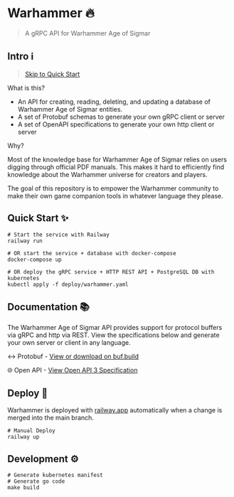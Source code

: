 # Warhammer 🔥

> A gRPC API for Warhammer Age of Sigmar

## Intro ℹ️

> [Skip to Quick Start](https://github.com/brittonhayes/warhammer#quick-start-)

What is this?

- An API for creating, reading, deleting, and updating a database of Warhammer Age of Sigmar entities.
- A set of Protobuf schemas to generate your own gRPC client or server
- A set of OpenAPI specifications to generate your own http client or server

Why?

Most of the knowledge base for Warhammer Age of Sigmar relies on users digging through official PDF manuals. This makes it hard to efficiently find knowledge about the Warhammer universe for creators and players.

The goal of this repository is to empower the Warhammer community to make their own game companion tools in whatever language they please.

## Quick Start ✨

```shell
# Start the service with Railway
railway run

# OR start the service + database with docker-compose
docker-compose up

# OR deploy the gRPC service + HTTP REST API + PostgreSQL DB with kubernetes
kubectl apply -f deploy/warhammer.yaml
```

## Documentation 📚

The Warhammer Age of Sigmar API provides support for protocol buffers via gRPC and http via REST. View the specifications below and generate your own server or client in any language.

↔️ Protobuf - [View or download on buf.build](https://buf.build/brittonhayes/warhammer/docs)

🌐 Open API - [View Open API 3 Specification](./proto/gen/openapi/brittonhayes/warhammer/sigmar/v1)


## Deploy 🚀

Warhammer is deployed with [railway.app](https://railway.app) automatically when a change is merged into the main branch.

```shell
# Manual Deploy
railway up
```

## Development ⚙️

```shell
# Generate kubernetes manifest
# Generate go code
make build
```